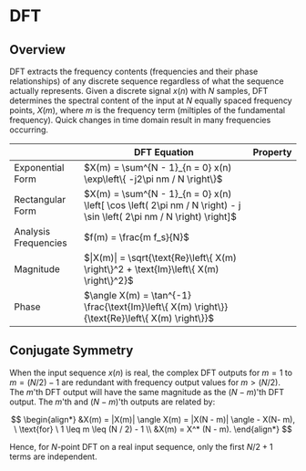 # DFT

## Overview

DFT extracts the frequency contents (frequencies and their phase relationships) of any discrete sequence regardless of what the sequence actually represents. Given a discrete signal $x(n)$ with $N$ samples, DFT determines the spectral content of the input at $N$ equally spaced frequency points, $X(m)$, where $m$ is the frequency term (miltiples of the fundamental frequency). Quick changes in time domain result in many frequencies occurring.

| | DFT Equation | Property |
| - | - | - |
| Exponential Form | $X(m) = \sum^{N - 1}_{n = 0} x(n) \exp\left\{ -j2\pi nm / N \right\}$ |
| Rectangular Form | $X(m) = \sum^{N - 1}_{n = 0} x(n) \left[ \cos \left( 2\pi nm / N \right) - j \sin \left( 2\pi nm / N \right) \right]$ |
| Analysis Frequencies | $f(m) = \frac{m f_s}{N}$ |
| Magnitude | $\|X(m)\| = \sqrt{\text{Re}\left\{ X(m) \right\}^2 + \text{Im}\left\{ X(m) \right\}^2}$ |
| Phase | $\angle X(m) = \tan^{-1} \frac{\text{Im}\left\{ X(m) \right\}}{\text{Re}\left\{ X(m) \right\}}$ |

## Conjugate Symmetry

When the input sequence $x(n)$ is real, the complex DFT outputs for $m = 1$ to $m = (N / 2) - 1$ are redundant with frequency output values for $m > (N / 2)$. The $m$'th DFT output will have the same magnitude as the $(N - m)$'th DFT output. The $m$'th and $(N-m)$'th outputs are related by:

$$
\begin{align*}
&X(m) = |X(m)| \angle X(m) = |X(N - m)| \angle - X(N- m), \ \text{for} \ 1 \leq m \leq (N / 2) - 1 \\
&X(m) = X^* (N - m).
\end{align*}
$$

Hence, for $N$-point DFT on a real input sequence, only the first $N / 2 + 1$ terms are independent.
